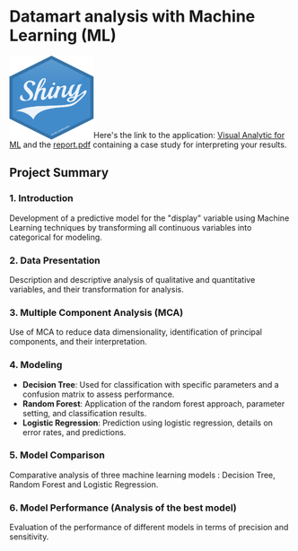 # Datamart analysis with Machine Learning (ML)

<p align="left"> 
    <img width="150" height="150" src="assets/img/logo_shiny.png" align="left"></img>
</p>
<br><br><br><br><br><br><br>

Here's the link to the application: [Visual Analytic for ML]( https://smd-lab-tech.shinyapps.io/Shiny_Dataviz/) and the [report.pdf](/rprt_ana_donnee_avancees_22-1.pdf) containing a case study for interpreting your results.  


## Project Summary

### 1. Introduction
Development of a predictive model for the "display" variable using Machine Learning techniques by transforming all continuous variables into categorical for modeling.

### 2. Data Presentation
Description and descriptive analysis of qualitative and quantitative variables, and their transformation for analysis.

### 3. Multiple Component Analysis (MCA)
Use of MCA to reduce data dimensionality, identification of principal components, and their interpretation.

### 4. Modeling
- **Decision Tree**: Used for classification with specific parameters and a confusion matrix to assess performance.
- **Random Forest**: Application of the random forest approach, parameter setting, and classification results.
- **Logistic Regression**: Prediction using logistic regression, details on error rates, and predictions.

### 5. Model Comparison
Comparative analysis of three machine learning models : Decision Tree, Random Forest and Logistic Regression.

### 6. Model Performance (Analysis of the best model)
Evaluation of the performance of different models in terms of precision and sensitivity.

